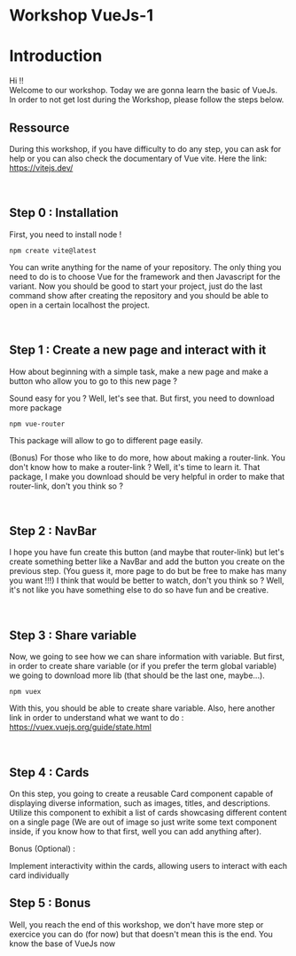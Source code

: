 # Workshop VueJs-1

<h1>Introduction</h1>
Hi !!<br>
Welcome to our workshop. Today we are gonna learn the basic of VueJs.<br>
In order to not get lost during the Workshop, please follow the steps below.

<br>
<h2>Ressource</h2>

During this workshop, if you have difficulty to do any step, you can ask for help or you can also check the documentary of Vue vite. Here the link: https://vitejs.dev/

<br>
<h2>Step 0 : Installation</h2>

First, you need to install node !

```
npm create vite@latest
```

You can write anything for the name of your repository. The only thing you need to do is to choose Vue for the framework and then Javascript for the variant. Now you should be good to start your project, just do the last command show after creating the repository and you should be able to open in a certain localhost the project.

<br>
<h2>Step 1 : Create a new page and interact with it</h2>

How about beginning with a simple task, make a new page and make a button who allow you to go to this new page ?

Sound easy for you ?
Well, let's see that. But first, you need to download more package

```
npm vue-router
```
This package will allow to go to different page easily.

(Bonus)
For those who like to do more, how about making a router-link. You don't know how to make a router-link ? Well, it's time to learn it.
That package, I make you download should be very helpful in order to make that router-link, don't you think so ?

<br>
<h2>Step 2 : NavBar</h2>

I hope you have fun create this button (and maybe that router-link) but let's create something better like a NavBar and add the button you create on the previous step. (You guess it, more page to do but be free to make has many you want !!!)
I think that would be better to watch, don't you think so ? Well, it's not like you have something else to do so have fun and be creative.

<br>
<h2>Step 3 : Share variable</h2>
Now, we going to see how we can share information with variable. But first, in order to create share variable (or if you prefer the term global variable) we going to download more lib (that should be the last one, maybe...).

```
npm vuex
```

With this, you should be able to create share variable. Also, here another link in order to understand what we want to do : https://vuex.vuejs.org/guide/state.html


<br>
<h2>Step 4 : Cards</h2>

On this step, you going to create a reusable Card component capable of displaying diverse information, such as images, titles, and descriptions. Utilize this component to exhibit a list of cards showcasing different content on a single page (We are out of image so just write some text component inside, if you know how to that first, well you can add anything after).


Bonus (Optional) :

Implement interactivity within the cards, allowing users to interact with each card individually

<h2>Step 5 : Bonus</h2>

Well, you reach the end of this workshop, we don't have more step or exercice you can do (for now) but that doesn't mean this is the end. You know the base of VueJs now 
